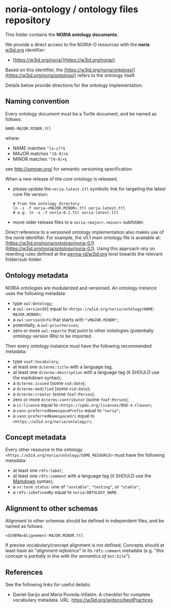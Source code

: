 # noria-ontology / ontology files repository

This folder contains the **NORIA ontology documents**.

We provide a direct access to the NORIA-O resources with the **noria** [w3id.org](https://w3id.org/) identifier:

* [https://w3id.org/noria/](https://w3id.org/noria/). 

Based on this identifier, the [https://w3id.org/noria/ontology/](https://w3id.org/noria/ontology/) refers to the ontology itself.

Details below provide directions for the ontology implementation.

## Naming convention

Every ontology document must be a Turtle document, and be named as follows:

```
NAME-MAJOR.MINOR.ttl
```
where:

- NAME matches `^[a-z]*$`
- MAJOR matches `^[0-9]+$`
- MINOR matches `^[0-9]+$`

see http://semver.org/ for semantic versioning specification.

When a new release of the core ontology is released,

* please update the `noria-latest.ttl` symbolic link for targeting the latest core file version:
	```shell
	# From the ontology directory
	ln -s -f noria-<MAJOR.MINOR>.ttl noria-latest.ttl
	# e.g. ln -s -f noria-0.1.ttl noria-latest.ttl
	```
* move older release files to a `noria-<major>.<minor>` subfolder.

Direct reference to a versioned ontology implementation also makes use of the *noria* identifier.
For example, the v0.1 main ontology file is available at: [https://w3id.org/noria/ontology/noria-0.1](https://w3id.org/noria/ontology/noria-0.1).
Using this approach rely on rewriting rules defined at the [perma-id/w3id.org](https://github.com/perma-id/w3id.org) level towards the relevant folder/sub-folder.

## Ontology metadata

NORIA ontologies are modularized and versioned.
An ontology instance uses the following metadata:

- type `owl:Ontology`;
- a `owl:versionIRI` equal to `<https://w3id.org/noria/ontology/NAME-MAJOR.MINOR>`;
- a `owl:versionInfo` that starts with `"vMAJOR.MINOR"`;
- potentially, a `owl:priorVersion`;
- zero or more `owl:import`s that point to other ontologies (potentially ontology version IRIs) to be imported.


Then every ontology instance must have the following recommended metadata:

- type `voaf:Vocabulary`;
- at least one `dcterms:title` with a language tag;
- at least one `dcterms:description` with a language tag (it SHOULD use the markdown syntax);
- a `dcterms:issued` (some `xsd:date`);
- a `dcterms:modified` (some `xsd:date`);
- a `dcterms:creator` (some `foaf:Person`);
- zero or more `dcterms:contributor` (some `foaf:Person`);
- a `cc:licence` equal to `<https://spdx.org/licenses/BSD-4-Clause>`;
- a `vann:preferredNamespacePrefix` equal to `"noria"`;
- a `vann:preferredNamespaceUri` equal to `<https://w3id.org/noria/ontology/>`;

## Concept metadata

Every other resource in the ontology `<https://w3id.org/noria/ontology/SOME_RESOURCE>` must have the following metadata:

- at least one `rdfs:label`;
- at least one `rdfs:comment` with a language tag (it SHOULD use the [Markdown](https://www.markdownguide.org/) syntax);
- a `vs:term_status`: one of `"unstable"`, `"testing"`, or `"stable"`;
- a `rdfs:isDefinedBy` equal to `noria:ONTOLOGY_NAME`.

## Alignment to other schemas

Alignment to other schemas should be defined in independent files, and be named as follows:

```
<SCHEMA>Alignement-MAJOR.MINOR.ttl
```

If precise vocabulary/concept alignment is not defined, Concepts should at least have an "*alignment reference*" in its `rdfs:comment` metadata (e.g. "*this concept is partially in line with the semantics of `bot:Site`*").

## References

See the following links for useful details:

* Daniel Garijo and María Poveda-Villalón. A checklist for complete vocabulary metadata. URL: https://w3id.org/widoco/bestPractices
